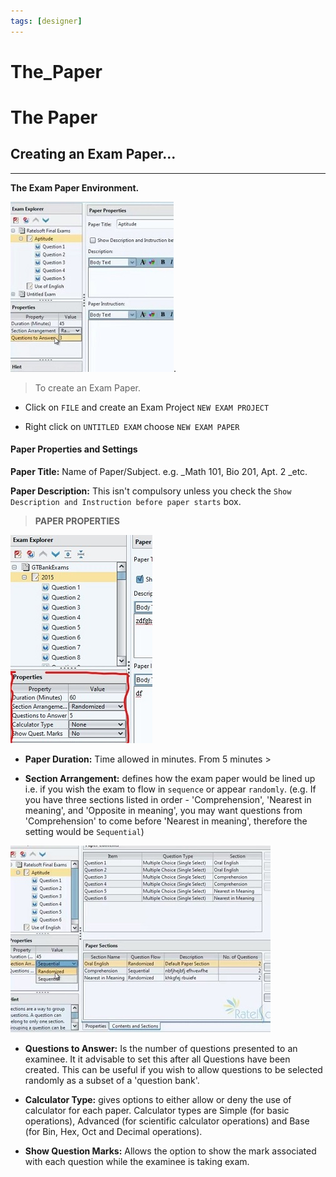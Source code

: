 ```yaml
---
tags: [designer]
---
```


# The_Paper

# The Paper

## Creating an Exam Paper...

* * *

**The Exam Paper Environment.**

![Paper Environment](../../assets/images/Designer_Images/Paper2.Duration_QuestionsToAnswer.jpg).

> To create an Exam Paper.

- Click on `FILE` and create an Exam Project `NEW EXAM PROJECT`

- Right click on `UNTITLED EXAM` choose `NEW EXAM PAPER`

#### **Paper Properties and Settings**

**Paper Title:** Name of Paper/Subject. e.g. _Math 101, Bio 201, Apt. 2 _etc.

**Paper Description:** This isn't compulsory unless you check the `Show Description and Instruction before paper starts` box.

> **PAPER PROPERTIES**

![Paper Properties](../../assets/images/Designer_Images/PaperProperties.jpg)

- **Paper Duration:** Time allowed in minutes. From 5 minutes  >

-   **Section Arrangement:** defines how the exam paper would be lined up i.e. if you wish the exam to flow in `sequence` or appear `randomly`. 
    (e.g. If you have three sections listed in order - 'Comprehension', 'Nearest in meaning', and 'Opposite in meaning', you may want questions from 'Comprehension' to come before 'Nearest in meaning', therefore the setting would be `Sequential`)

![Paper Sequence](../../assets/images/Designer_Images/PaperSectionArrangementRandomizedSequential.jpg)

- **Questions to Answer:** Is the number of questions presented to an examinee. It it advisable to set this after all Questions have been created. This can be useful if you wish to allow questions to be selected randomly as a subset of a 'question bank'.

- **Calculator Type:** gives options to either allow or deny the use of calculator for each paper. Calculator types are Simple (for basic operations), Advanced (for scientific calculator operations) and Base (for Bin, Hex, Oct and Decimal operations).

- **Show Question Marks:** Allows the option to show the mark associated with each question while the examinee is taking exam.
